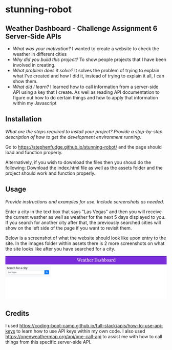 # stunning-robot


## Weather Dashboard - Challenge Assignment 6 Server-Side APIs

- *What was your motivation?*  I wanted to create a website to check the weather in different cities
- *Why did you build this project?*  To show people projects that I have been involved in creating.
- *What problem does it solve?*  It solves the problem of trying to explain what I've created and how I did it, instead of trying to explain it all, I can show them.
- *What did I learn?* I learned how to call information from a server-side API using a key that I create.  As well as reading API documentation to figure out how to do certain things and how to apply that information within my Javascript



## Installation

*What are the steps required to install your project? Provide a step-by-step description of how to get the development environment running.*

Go to https://stephenfudge.github.io/stunning-robot/ and the page should load and function properly. 

Alternatively, if you wish to download the files then you shoud do the following:
Download the index.html file as well as the assets folder and the project should work and function properly. 

## Usage

*Provide instructions and examples for use. Include screenshots as needed.*

Enter a city in the text box that says "Las Vegas" and then you will receive the current weather as well as weather for the next 5 days displayed to you. 
If you search for another city after that, the previously searched cities will show on the left side of the page if you want to revisit them.


Below is a screenshot of what the website should look like upon entry to the site.  In the images folder within assets there is 2 more screenshots on what the site looks like after you have searched for a city. 


![alt text](assets/images//startpage.png)


## Credits
I used https://coding-boot-camp.github.io/full-stack/apis/how-to-use-api-keys to learn how to use API keys within my own code. I also used https://openweathermap.org/api/one-call-api to assist me with how to call things from this specific server-side API.